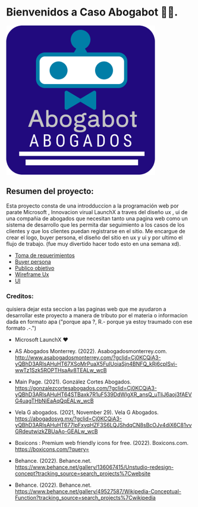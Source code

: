 # Bienvenidos a Caso Abogabot 🤖💼. 
 <img src="./Logo/Logo.png" alt="Abogabot" height="400">

## Resumen del proyecto: 
Esta proyecto consta de una introdduccion a la programación web por parate Microsoft , Innovacion virual LaunchX a traves del diseño ux , ui de una compañia de abogados que necesitan tanto una pagina web como un sistema de desarrollo que les permita dar seguimiento a los casos de los clientes y que los clientes puedan registrarse en el sitio.
Me encargue de crear el logo, buyer persona, el diseño del sitio en ux y ui y por ultimo el flujo de trabajo. (fue muy divertido hacer todo esto en una semana xd). 
- [Toma de requerimientos](1.-Reqierimientos.doc)
- [Buyer persona](Buyer_persona.pdf) 
- [Publico objetivo](https://miro.com/app/board/uXjVOJlztQg=/?invite_link_id=226487836902)
- [Wireframe Ux](https://www.figma.com/file/3x9j7TMwreiofD6AUVh52m/Caso-Abogabot?node-id=0%3A1)
- [UI](https://www.figma.com/file/3x9j7TMwreiofD6AUVh52m/Caso-Abogabot?node-id=0%3A1)
### Creditos:  
quisiera dejar esta seccion a las paginas web que me ayudaron a desarrollar este proyecto a manera de tributo por el materia o informacion dada en formato apa ("porque apa ?, R.- porque ya estoy traumado con ese formato .-.")

- Microsoft LaunchX ❤
- AS Abogados Monterrey. (2022). Asabogadosmonterrey.com. http://www.asabogadosmonterrey.com/?gclid=Cj0KCQiA3-yQBhD3ARIsAHuHT67XSoMrPuaX5FuIUoiaSjn4BNFQ_kRj6cplSvi-wwTz1Szk5ROPTHsaAv8TEALw_wcB

- Main Page. (2021). González Cortes Abogados. https://gonzalezcortesabogados.com/?gclid=Cj0KCQiA3-yQBhD3ARIsAHuHT64STBaxk7R1uF539DdWIgXR_ansQ_uTliJ6aoj3fAEVG4uagTHbNiEaAqQqEALw_wcB

- Vela G abogados. (2021, November 29). Vela G Abogados. https://abogadosvg.mx/?gclid=Cj0KCQiA3-yQBhD3ARIsAHuHT677IpFxyqHZF3S6LQJShdqCN8sBcOJv4diX6C81vvGRdeutwizkZBUaAo-GEALw_wcB

- Boxicons : Premium web friendly icons for free. (2022). Boxicons.com. https://boxicons.com/?query=

- Behance. (2022). Behance.net. https://www.behance.net/gallery/136067415/Unstudio-redesign-concept?tracking_source=search_projects%7Cwebsite

- Behance. (2022). Behance.net. https://www.behance.net/gallery/49527587/Wikipedia-Conceptual-Function?tracking_source=search_projects%7Cwikipedia
‌
‌

